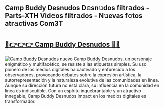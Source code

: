 ## Camp Buddy Desnudos D𝚎sn𝚞dos filtr𝚊dos - Parts-XTH Vid𝚎os filtr𝚊dos - N𝚞evas f𝚘tos atr𝚊ctivas Com3T

# <h2><a href="http://mb0i2w.tromn.icu/?c=Camp+Buddy+Desnudos">🔗👉👉👉 Camp Buddy Desnudos 🔗🔗</a></h2>

[![Camp Buddy Desnudos nuevo](https://i.imgur.com/pEAQMta.gif)](http://mb0i2w.tromn.icu/?c=Camp+Buddy+Desnudos)
Camp Buddy Desnudos, un personaje enigmático y multifacético, se resiste a las etiquetas simples. Su uso pionero de los medios digitales ha cautivado y enfurecido a los observadores, provocando debates sobre la expresión artística, la autorrepresentación y la naturaleza evolutiva de las comunidades en línea. Aunque su dirección futura no está clara, su influencia en la comunidad en línea es indiscutible. Con un espíritu inquebrantable y un atractivo innegable, Camp Buddy Desnudos impact en los medios digitales es transformador.
